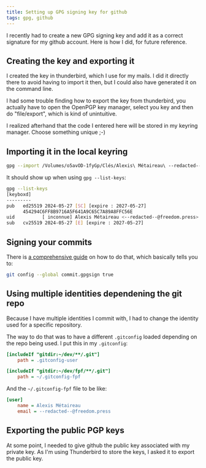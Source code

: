 ```yaml
---
title: Setting up GPG signing key for github
tags: gpg, github
---
```


I recently had to create a new GPG signing key and add it as a correct signature
for my github account. Here is how I did, for future reference.

## Creating the key and exporting it

I created the key in thunderbird, which I use for my mails. I did it directly
there to avoid having to import it then, but I could also have generated it on
the command line.

I had some trouble finding how to export the key from thunderbird, you actually
have to open the OpenPGP key manager, select you key and then do "file/export",
which is kind of unintuitive.

I realized afterhand that the code I entered here will be stored in my keyring
manager. Choose something unique ;-)

## Importing it in the local keyring

```bash
gpg --import /Volumes/o5avOD-1fyGp/Clés/Alexis\ Métaireau\ --redacted--@freedom.press-\(0xC65C7A89A8FFC56E\)-secret.asc  
```

It should show up when using `gpg --list-keys`:

```bash
gpg --list-keys
[keyboxd]
---------
pub   ed25519 2024-05-27 [SC] [expire : 2027-05-27]
      454294C6FF8B9716A5F641A9C65C7A89A8FFC56E
uid          [ inconnue] Alexis Métaireau <--redacted--@freedom.press>
sub   cv25519 2024-05-27 [E] [expire : 2027-05-27]
```

## Signing your commits

There is [a comprehensive guide](https://docs.github.com/en/authentication/managing-commit-signature-verification/signing-commits)
on how to do that, which basically tells you to:


```bash
git config --global commit.gpgsign true

```

## Using multiple identities dependening the git repo

Because I have multiple identities I commit with, I had to change the identity
used for a specific repository.

The way to do that was to have a different `.gitconfig` loaded depending on the
repo being used. I put this in my `.gitconfig`:

```ini
[includeIf "gitdir:~/dev/**/.git"]
  	path = .gitconfig-user

[includeIf "gitdir:~/dev/fpf/**/.git"]
  	path = ~/.gitconfig-fpf
````

And the `~/.gitconfig-fpf` file to be like:

```ini
[user]
	name = Alexis Métaireau
	email = --redacted--@freedom.press
```

## Exporting the public PGP keys

At some point, I needed to give github the public key associated with my private
key. As I'm using Thunderbird to store the keys, I asked it to export the public
key.
